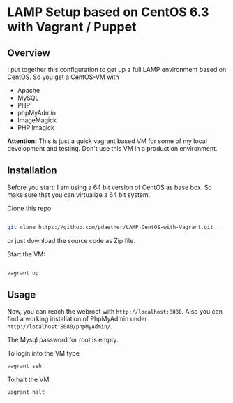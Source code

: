 # LAMP Setup based on CentOS 6.3 with Vagrant / Puppet

## Overview

I put together this configuration to get up a full LAMP environment based on CentOS.
So you get a CentOS-VM with 

* Apache
* MySQL
* PHP
* phpMyAdmin
* ImageMagick
* PHP Imagick

**Attention:** This is just a quick vagrant based VM for some of my local development and testing.
Don't use this VM in a production environment.


## Installation

Before you start: 
I am using a 64 bit version of CentOS as base box. So make sure that you can virtualize a 64 bit system.

Clone this repo

```bash

git clone https://github.com/pdaether/LAMP-CentOS-with-Vagrant.git .

```

or just download the source code as Zip file.

Start the VM:

```bash

vagrant up

```

## Usage

Now, you can reach the webroot with `http://localhost:8080`.
Also you can find a working installation of PhpMyAdmin under `http://localhost:8080/phpMyAdmin/`.

The Mysql password for root is empty.

To login into the VM type
```bash
vagrant ssh
```

To halt the VM:
```bash
vagrant halt
```
